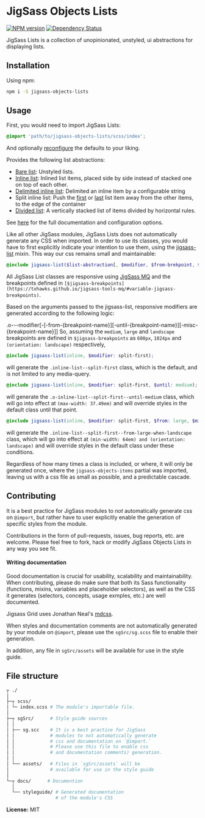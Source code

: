 # JigSass Objects Lists
[![NPM version][npm-image]][npm-url]  [![Dependency Status][daviddm-image]][daviddm-url]   

JigSass Lists is a collection of unopinionated, unstyled, ui abstractions for displaying lists.


## Installation

Using npm:

```sh
npm i -S jigsass-objects-lists
```


## Usage

First, you would need to import JigSass Lists:
```scss
@import 'path/to/jigsass-objects-lists/scss/index';
```
And optionally [reconfigure](https://tinyurl.com/lists-config) the defaults to your liking.

Provides the following list abstractions:

  - [Bare list](https://txhawks.github.io/jigsass-objects-lists/#bare-lists): Unstyled lists.
  - [Inline list](https://txhawks.github.io/jigsass-objects-lists/#inline-lists): Inlined list items,
    placed side by side instead of stacked one on top of each other.
  - [Delimited inline list](https://txhawks.github.io/jigsass-objects-lists/#delimited-inline-lists):
    Delimited an inline item by a configurable string
  - Split inline list: Push the [first](https://tinyurl.com/split-first) or 
    [last](https://tinyurl.com/split-last) list item away from the other items, to the edge of the container
  - [Divided list](https://txhawks.github.io/jigsass-objects-lists/#divided-lists):
    A vertically stacked list of items divided by horizontal rules.

See [here](https://txhawks.github.io/jigsass-objects-lists/) for the full documentation and 
configuration options.


Like all other JigSass modules, JigSass Lists does not automatically generate any CSS when imported.
In order to use its classes, you would have to first explicitly indicate your intention to use
them, using the [jigsass-list](https://txhawks.github.io/jigsass-objects-lists/#list-mixin) mixin.
This way our css remains small and maintainable:

```scss
@include jigsass-list($list-abstraction[, $modifier, $from-brekpoint, $until-breakpoint, $misc-breakpoint]);
```

All JigSass List classes are responsive using [JigSass MQ](https://txhawks.github.io/jigsass-tools-mq/) 
and the breakpoints defined in 
`[$jigsass-breakpoints](https://txhawks.github.io/jigsass-tools-mq/#variable-jigsass-breakpoints)`.

Based on the arguments passed to the jigsass-list, responsive modifiers are generated according 
to the following logic:

.o-<list-abstraction>--modifier[-[-from-{breakpoint-name}][-until-{breakpoint-name}][-misc-{breakpoint-name}]]
So, assuming the `medium`, `large` and `landscape` breakpoints are defined in `$jigsass-breakpoints` 
as `600px`, `1024px` and `(orientation: landscape)` respectively,

```scss
@include jigsass-list(inline, $modifier: split-first);
```
will generate the `.inline-list--split-first` class, which is the default, and is not limited to any media-query.

```scss
@include jigsass-list(inline, $modifier: split-first, $until: medium);
```

will generate the `.o-inline-list--split-first--until-medium` class, which will go into effect at 
`(max-width: 37.49em)` and will override styles in the default class until that point.

```scss
@include jigsass-list(inline, $modifier: split-first, $from: large, $misc: landscape);
```

will generate the `.inline-list--split-first--from-large-when-landscape` class, which will go into 
effect at `(min-width: 64em) and (orientation: landscape)` and will override styles in the default 
class under these  conditions.

Regardless of how many times a class is included, or where, it will only be generated once, 
where the `jigsass-objects-items` partial was imported, leaving us with a css file as small 
as possible, and a predictable cascade.


## Contributing

It is a best practice for JigSass modules to *not* automatically generate css on `@import`, but 
rather have to user explicitly enable the generation of specific styles from the module.

Contributions in the form of pull-requests, issues, bug reports, etc. are welcome.
Please feel free to fork, hack or modify JigSass Objects Lists in any way you see fit.


#### Writing documentation

Good documentation is crucial for usability, scalability and maintainability. When 
contributing, please do make sure that both its Sass functionality (functions, mixins, 
variables and placeholder selectors), as well as the CSS it generates (selectors, 
concepts, usage exmples, etc.) are well documented.

Jigsass Grid uses Jonathan Neal's [mdcss](//github.com/jonathantneal/mdcss).

When styles and documentation comments are not automatically generated by your module on `@import`,
please use the `sgSrc/sg.scss` file to enable their generation.

In addition, any file in `sgSrc/assets` will be available for use in the style guide.

## File structure
```bash
┬ ./
│
├─┬ scss/ 
│ └─ index.scss # The module's importable file.
│
├─┬ sgSrc/      # Style guide sources
│ │
│ ├── sg.scc    # It is a best practice for JigSass 
│ │             # modules to not automatically generate 
│ │             # css and documentation on `@import.` 
│ │             # Please use this file to enable css
│ │             # and documentation comments) generation.
│ │
│ └── assets/   # Files in `sgSrc/assets` will be 
│               # available for use in the style guide
│
└─┬ docs/      # Documention
  │
  └── styleguide/ # Generated documentation 
                  # of the module's CSS
```

**License:** MIT



[npm-image]: https://badge.fury.io/js/jigsass-objects-lists.svg
[npm-url]: https://npmjs.org/package/jigsass-objects-lists

[daviddm-image]: https://david-dm.org/TxHawks/jigsass-objects-lists.svg?theme=shields.io
[daviddm-url]: https://david-dm.org/TxHawks/jigsass-objects-lists
